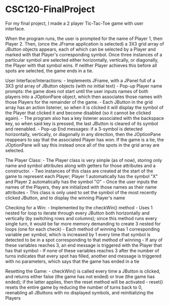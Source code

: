 # CSC120-FinalProject

For my final project, I made a 2 player Tic-Tac-Toe game with user interface. 

When the program runs, the user is prompted for the name of Player 1, then Player 2. Then, (once the JFrame application is selected) a 3X3 grid array of JButton objects appears, each of which can be selected by a Player and marked with that Player's corresponding symbol. Once three instances of a particular symbol are selected either horizontally, vertically, or diagonally, the Player with that symbol wins. If neither Player achieves this before all spots are selected, the game ends in a tie.

User Interface/Interactions:
    - Implements JFrame, with a JPanel full of a 3X3 grid array of JButton objects (with no initial text)
    - Pop-up Player name prompts: the game does not start until the user inputs names of both players into a JOptionPane object, which then associates those names with those Players for the remainder of the game.
    - Each JButton in the grid array has an action listener, so when it is clicked it will display the symbol of the Player that clicked it and become disabled (so it cannot be clicked again).
    - The program also has a key listener associated with the backspace key, so when said key is pressed, the last JButton is cleared of its symbol and reenabled.
    - Pop-up End messages: if a 3-symbol is detected horizontally, vertically, or diagonally in any direction, then the JOptionPane reappears to say that the associated Player has won. If the game is a tie, the JOptionPane will say this instead once all of the spots in the grid array are selected.

The Player Class:
    - The Player class is very simple (as of now), storing only name and symbol attributes along with getters for those attributes and a constructor.
    - Two instances of this class are created at the start of the game to represent each Player; Player 1 automatically has the symbol "X" and Player 2 automatically has the symbol "O"
    - Once the user inputs the names of the Players, they are initialized with those names as their name attributes
    - This class is only used to set the symbol of the most recently clicked JButton, and to display the winning Player's name

Checking for a Win:
    - Implemented by the checkWin() method
    - Uses 1 nested for loop to iterate through every JButton both horizontally and vertically (by switching rows and columns); since this method runs every single turn, it would be far more memory demanding to create 3 nested for loops (one for each check)
    - Each method of winning has 1 corresponding variable per symbol, which is increased by 1 every time that symbol is detected to be in a spot corresponding to that method of winning
    - If any of these variables reaches 3, an end message is triggered with the Player that has that symbol
    - If none of these variables reaches 3 after the number of turns indicates that every spot has filled, another end message is triggered with no parameters, which says that the game has ended in a tie

Resetting the Game:
    - checkWin() is called every time a JButton is clicked, and returns either false (the game has not ended) or true (the game has ended); if the latter applies, then the reset method will be activated
    - reset() resets the entire game by reducing the number of turns back to 0, reenabling all JButtons with no displayed symbols, and reinitializing the Players
